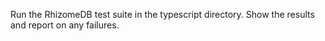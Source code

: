 Run the RhizomeDB test suite in the typescript directory. Show the results and report on any failures.

